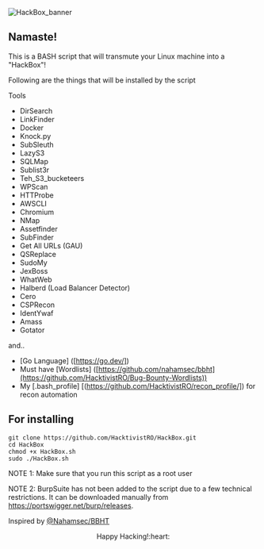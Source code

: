 ![HackBox_banner](https://github.com/HacktivistRO/HackBox/assets/49992837/a58ab85e-01e4-4f52-ad68-cf1d56728b44)

## Namaste! 
This is a BASH script that will transmute your Linux machine into a "HackBox"!

Following are the things that will be installed by the script

Tools
- DirSearch
- LinkFinder
- Docker
- Knock.py
- SubSleuth
- LazyS3
- SQLMap
- Sublist3r
- Teh_S3_bucketeers
- WPScan
- HTTProbe
- AWSCLI
- Chromium
- NMap
- Assetfinder
- SubFinder
- Get All URLs (GAU)
- QSReplace
- SudoMy
- JexBoss
- WhatWeb
- Halberd (Load Balancer Detector)
- Cero
- CSPRecon
- IdentYwaf
- Amass
- Gotator

and..

- [Go Language] ([https://go.dev/])
- Must have [Wordlists] ([https://github.com/nahamsec/bbht](https://github.com/HacktivistRO/Bug-Bounty-Wordlists))
- My [.bash_profile] [(https://github.com/HacktivistRO/recon_profile/]) for recon automation

For installing
----------
    git clone https://github.com/HacktivistRO/HackBox.git
    cd HackBox
    chmod +x HackBox.sh
    sudo ./HackBox.sh

NOTE 1: Make sure that you run this script as a root user

NOTE 2: BurpSuite has not been added to the script due to a few technical restrictions. It can be downloaded manually from https://portswigger.net/burp/releases.

Inspired by [@Nahamsec/BBHT](https://github.com/nahamsec/bbht)

<p align="center">
Happy Hacking!:heart:
</p> 
